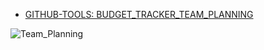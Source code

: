 - [GITHUB-TOOLS: BUDGET_TRACKER_TEAM_PLANNING](https://github.com/users/Wareezy/projects/18)

![Team_Planning](https://github.com/user-attachments/assets/76136a11-ef3c-4433-8f2a-fbd1e4cfd378)
